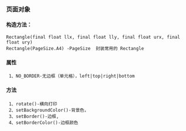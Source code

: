 ### 页面对象
#### 构造方法：
    Rectangle(final float llx, final float lly, final float urx, final float ury)
    Rectangle(PageSize.A4) -PageSize  封装常用的 Rectangle
#### 属性
     1、NO_BORDER-无边框（单元格），left|top|right|bottom
#### 方法
     1、rotate()-横向打印
     2、setBackgroundColor()-背景色，
     3、setBorder()-边框,
     4、setBorderColor()-边框颜色